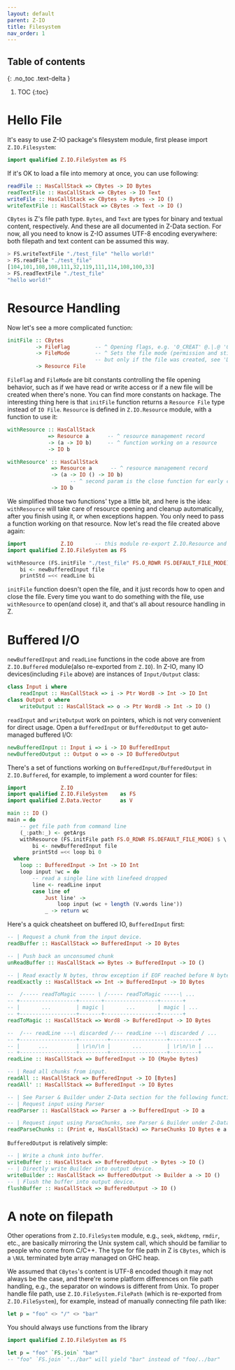 ```yaml
---
layout: default
parent: Z-IO
title: Filesystem
nav_order: 1
---
```


## Table of contents
{: .no_toc .text-delta }

1. TOC
{:toc}

# Hello File

It's easy to use Z-IO package's filesystem module, first please import `Z.IO.Filesystem`:

```haskell
import qualified Z.IO.FileSystem as FS
```

If it's OK to load a file into memory at once, you can use following:

```haskell
readFile :: HasCallStack => CBytes -> IO Bytes
readTextFile :: HasCallStack => CBytes -> IO Text
writeFile :: HasCallStack => CBytes -> Bytes -> IO ()
writeTextFile :: HasCallStack => CBytes -> Text -> IO ()
```

`CBytes` is Z's file path type. `Bytes`, and `Text` are types for binary and textual content, respectively. And these are all documented in Z-Data section. For now, all you need to know is Z-IO assumes UTF-8 encoding everywhere: both filepath and text content can be assumed this way. 


```haskell
> FS.writeTextFile "./test_file" "hello world!"
> FS.readFile "./test_file" 
[104,101,108,108,111,32,119,111,114,108,100,33]
> FS.readTextFile "./test_file" 
"hello world!"
```

# Resource Handling

Now let's see a more complicated function:

```haskell
initFile :: CBytes
         -> FileFlag        -- ^ Opening flags, e.g. 'O_CREAT' @.|.@ 'O_RDWR'
         -> FileMode        -- ^ Sets the file mode (permission and sticky bits),
                            -- but only if the file was created, see 'DEFAULT_FILE_MODE'.
         -> Resource File
```

`FileFlag` and `FileMode` are bit constants controlling the file opening behavior, such as if we have read or write access or if a new file will be created when there's none. You can find more constants on hackage. The interesting thing here is that `initFile` function returns a `Resource File` type instead of `IO File`. `Resource` is defined in `Z.IO.Resource` module, with a function to use it:

```haskell
withResource :: HasCallStack
             => Resource a      -- ^ resource management record
             -> (a -> IO b)     -- ^ function working on a resource
             -> IO b

withResource' :: HasCallStack
              => Resource a      -- ^ resource management record
              -> (a -> IO () -> IO b)   
                    -- ^ second param is the close function for early closing
              -> IO b
```

We simplified those two functions' type a little bit, and here is the idea: `withResource` will take care of resource opening and cleanup automatically, after you finish using it, or when exceptions happen. You only need to pass a function working on that resource. Now let's read the file created above again:

```haskell
import           Z.IO       -- this module re-export Z.IO.Resource and other common stuff
import qualified Z.IO.FileSystem as FS

withResource (FS.initFile "./test_file" FS.O_RDWR FS.DEFAULT_FILE_MODE) $ \ file -> do
    bi <- newBufferedInput file
    printStd =<< readLine bi
```

`initFile` function doesn't open the file, and it just records how to open and close the file. Every time you want to do something with the file, use `withResource` to open(and close) it, and that's all about resource handling in Z.

# Buffered I/O

`newBufferedInput` and `readLine` functions in the code above are from `Z.IO.Buffered` module(also re-exported from `Z.IO`). In Z-IO, many IO devices(including `File` above) are instances of `Input/Output` class:

```haskell
class Input i where
    readInput :: HasCallStack => i -> Ptr Word8 -> Int -> IO Int
class Output o where
    writeOutput :: HasCallStack => o -> Ptr Word8 -> Int -> IO ()
```

`readInput` and `writeOutput` work on pointers, which is not very convenient for direct usage. Open a `BufferedInput` or `BufferedOutput` to get auto-managed buffered I/O:

```haskell
newBufferedInput :: Input i => i -> IO BufferedInput
newBufferedOutput :: Output o => o -> IO BufferedOutput
```

There's a set of functions working on `BufferedInput/BufferedOutput` in `Z.IO.Buffered`, for example, to implement a word counter for files:

```haskell
import           Z.IO       
import qualified Z.IO.FileSystem    as FS
import qualified Z.Data.Vector      as V

main :: IO ()
main = do
    -- get file path from command line
    (_:path:_) <- getArgs
    withResource (FS.initFile path FS.O_RDWR FS.DEFAULT_FILE_MODE) $ \ file -> do
        bi <- newBufferedInput file
        printStd =<< loop bi 0
  where
    loop :: BufferedInput -> Int -> IO Int
    loop input !wc = do
        -- read a single line with linefeed dropped
        line <- readLine input
        case line of
            Just line' ->
                loop input (wc + length (V.words line'))
            _ -> return wc
```

Here's a quick cheatsheet on buffered IO, `BufferedInput` first:

```haskell
-- | Request a chunk from the input device.
readBuffer :: HasCallStack => BufferedInput -> IO Bytes

-- | Push back an unconsumed chunk
unReadBuffer :: HasCallStack => Bytes -> BufferedInput -> IO ()

-- | Read exactly N bytes, throw exception if EOF reached before N bytes.
readExactly :: HasCallStack => Int -> BufferedInput -> IO Bytes

--  /----- readToMagic ----- \ /----- readToMagic -----\ ...
-- +------------------+-------+-----------------+-------+
-- |       ...        | magic |       ...       | magic | ...
-- +------------------+-------+-----------------+-------+
readToMagic :: HasCallStack => Word8 -> BufferedInput -> IO Bytes

--  /--- readLine ---\ discarded /--- readLine ---\ discarded / ...
-- +------------------+---------+------------------+---------+
-- |      ...         | \r\n/\n |       ...        | \r\n/\n | ...
-- +------------------+---------+------------------+---------+
readLine :: HasCallStack => BufferedInput -> IO (Maybe Bytes)

-- | Read all chunks from input.
readAll :: HasCallStack => BufferedInput -> IO [Bytes]
readAll' :: HasCallStack => BufferedInput -> IO Bytes

-- | See Parser & Builder under Z-Data section for the following functions.
-- | Request input using Parser
readParser :: HasCallStack => Parser a -> BufferedInput -> IO a

-- | Request input using ParseChunks, see Parser & Builder under Z-Data section.
readParseChunks :: (Print e, HasCallStack) => ParseChunks IO Bytes e a -> BufferedInput -> IO a
```

`BufferedOutput` is relatively simple:

```haskell
-- | Write a chunk into buffer.
writeBuffer :: HasCallStack => BufferedOutput -> Bytes -> IO ()
-- | Directly write Builder into output device.
writeBuilder :: HasCallStack => BufferedOutput -> Builder a -> IO ()
-- | Flush the buffer into output device.
flushBuffer :: HasCallStack => BufferedOutput -> IO ()
```

# A note on filepath

Other operations from `Z.IO.FileSystem` module, e.g., `seek`, `mkdtemp`, `rmdir`, etc., are basically mirroring the Unix system call, which should be familiar to people who come from C/C++. The type for file path in Z is `CBytes`, which is a `\NUL` terminated byte array managed on GHC heap. 

We assumed that `CBytes`'s content is UTF-8 encoded though it may not always be the case, and there're some platform differences on file path handling, e.g., the separator on windows is different from Unix. To proper handle file path, use `Z.IO.FileSystem.FilePath` (which is re-exported from `Z.IO.FileSystem`), for example, instead of manually connecting file path like:

```haskell 
let p = "foo" <> "/" <> "bar" 
```
You should always use functions from the library

```haskell
import qualified Z.IO.FileSystem as FS

let p = "foo" `FS.join` "bar" 
-- "foo" `FS.join` "../bar" will yield "bar" instead of "foo/../bar"
```

